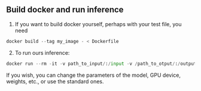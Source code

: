## Build docker and run inference

1. If you want to build docker yourself, perhaps with your test file, you need
```python
docker build --tag my_image - < Dockerfile 
```

2. To run ours inference:

```python
docker run --rm -it -v path_to_input/:/input -v /path_to_otput/:/output -v path_to_model_weights/epoch\=25-val_dice.ckpt:/home/epoch\=25-val_dice.ckpt inferene:latest --resume_from_checkpoint /home/epoch\=25-val_dice.ckpt --gpus 1 --num_encoding_blocks 5
```

If you wish, you can change the parameters of the model, GPU device, weights, etc., or use the standard ones.